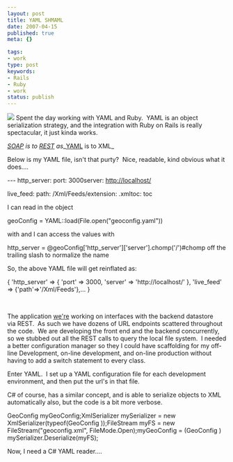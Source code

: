 ```yaml
---
layout: post
title: YAML SHMAML
date: 2007-04-15
published: true
meta: {}

tags:
- work
type: post
keywords:
- Rails
- Ruby
- work
status: publish
---
```



![](http://media.eick.us/2011/05/459029245_5e3de4021b_m.jpg) Spent the day working with YAML and Ruby.  YAML is an object serialization strategy, and the integration with Ruby on Rails is really spectacular, it just kinda works. 

 <!-- blockquote  -->

_[SOAP](http://en.wikipedia.org/wiki/SOAP) is to [REST](http://en.wikipedia.org/wiki/REST) as__[YAML](http://en.wikipedia.org/wiki/YAML) is to XML_

<!-- endblockquote  -->

Below is my YAML file, isn't that purty?  Nice, readable, kind obvious what it does....

 <!-- blockquote  -->

--- http_server: port: 3000server: [http://localhost/](http://localhost/)



live_feed: path: /Xml/Feeds/extension: .xmltoc: toc

<!-- endblockquote  -->

I can read in the object

 <!-- blockquote  -->

geoConfig = YAML::load(File.open("geoconfig.yaml"))

<!-- endblockquote  -->

with and I can access the values with





 <!-- blockquote  -->

http_server = @geoConfig['http_server']['server'].chomp('/')#chomp off the trailing slash to normalize the name  

<!-- endblockquote  -->





So, the above YAML file will get reinflated as:



{ 'http_server' => { 'port' => 3000, 'server' => 'http://localhost/' }, 'live_feed' => {'path'=>'/Xml/Feeds'},... }



 



The application [we're](http://www.sss-research.com/) working on interfaces with the backend datastore via REST.  As such we have dozens of URL endpoints scattered throughout the code.  We are developing the front end and the backend concurrently, so we stubbed out all the REST calls to query the local file system.  I needed a better configuration manager so they I could have scaffolding for my off-line Development, on-line development, and on-line production without having to add a switch statement to every class.



Enter YAML.  I set up a YAML configuration file for each development environment, and then put the url's in that file.



C# of course, has a similar concept, and is able to serialize objects to XML automatically also, but the code is a bit more verbose. 

 <!-- blockquote  -->

GeoConfig myGeoConfig;XmlSerializer mySerializer = new XmlSerializer(typeof(GeoConfig ));FileStream myFS = new FileStream("geoconfig.xml", FileMode.Open);myGeoConfig = (GeoConfig ) mySerializer.Deserialize(myFS);

<!-- endblockquote  -->

Now, I need a C# YAML reader....

